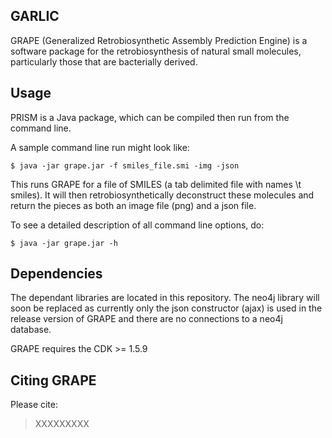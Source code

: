 ## GARLIC  

GRAPE (Generalized Retrobiosynthetic Assembly Prediction Engine) is a software package for the retrobiosynthesis of natural small molecules, particularly those that are bacterially derived.

## Usage

PRISM is a Java package, which can be compiled then run from the command line. 

A sample command line run might look like: 

```
$ java -jar grape.jar -f smiles_file.smi -img -json
```

This runs GRAPE for a file of SMILES (a tab delimited file with names \t smiles). It will then retrobiosynthetically deconstruct these molecules and return the pieces as both an image file (png) and a json file.

To see a detailed description of all command line options, do:

```
$ java -jar grape.jar -h 
``` 

## Dependencies

The dependant libraries are located in this repository. The neo4j library will soon be replaced as currently only the json constructor (ajax) is used in the release version of GRAPE and there are no connections to a neo4j database.

GRAPE requires the CDK >= 1.5.9

## Citing GRAPE

Please cite: 

> XXXXXXXXX
